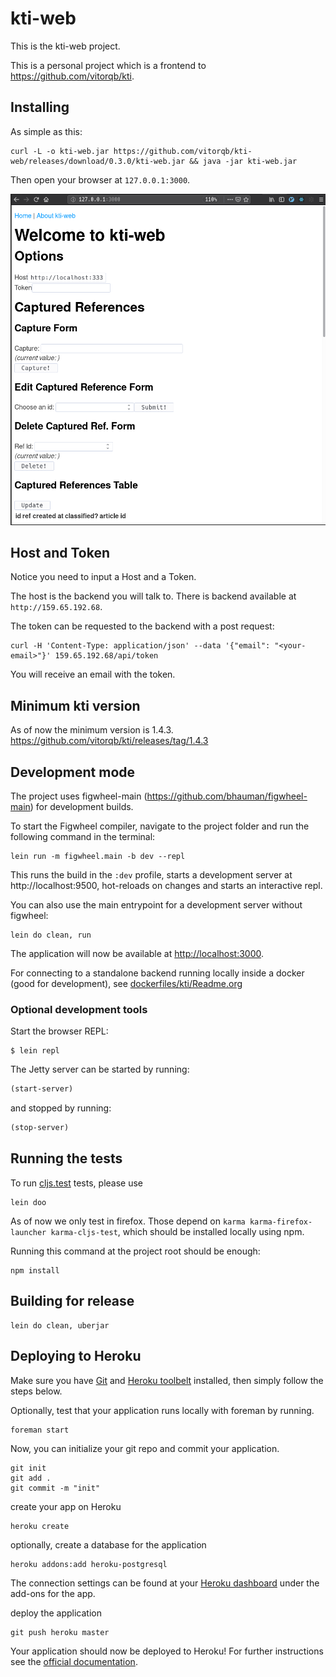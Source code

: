 # kti-web

This is the kti-web project.

This is a personal project which is a frontend to https://github.com/vitorqb/kti.

## Installing

As simple as this:

```shell
curl -L -o kti-web.jar https://github.com/vitorqb/kti-web/releases/download/0.3.0/kti-web.jar && java -jar kti-web.jar
```

Then open your browser at `127.0.0.1:3000`.

![alt text](img/init-screen-at-browser.png "Logo Title Text 1")

## Host and Token

Notice you need to input a Host and a Token.

The host is the backend you will talk to. There is backend available at `http://159.65.192.68`.

The token can be requested to the backend with a post request:

```shell
curl -H 'Content-Type: application/json' --data '{"email": "<your-email>"}' 159.65.192.68/api/token
```

You will receive an email with the token.

## Minimum kti version
As of now the minimum version is 1.4.3.
https://github.com/vitorqb/kti/releases/tag/1.4.3

## Development mode

The project uses figwheel-main (https://github.com/bhauman/figwheel-main) for development builds.

To start the Figwheel compiler, navigate to the project folder and run the following command in the terminal:

```
lein run -m figwheel.main -b dev --repl
```

This runs the build in the `:dev` profile, starts a development server at http://localhost:9500, hot-reloads on changes and starts an interactive repl.

You can also use the main entrypoint for a development server without figwheel:

```
lein do clean, run
```

The application will now be available at [http://localhost:3000](http://localhost:3000).

For connecting to a standalone backend running locally inside a docker (good for development), see
[dockerfiles/kti/Readme.org](dockerfiles/kti/Readme.org)


### Optional development tools

Start the browser REPL:

```
$ lein repl
```
The Jetty server can be started by running:

```clojure
(start-server)
```
and stopped by running:
```clojure
(stop-server)
```

## Running the tests
To run [cljs.test](https://github.com/clojure/clojurescript/blob/master/src/main/cljs/cljs/test.cljs) tests, please use

```
lein doo
```

As of now we only test in firefox. Those depend on `karma karma-firefox-launcher karma-cljs-test`, which should be installed locally using npm.

Running this command at the project root should be enough:

```
npm install
```

## Building for release

```
lein do clean, uberjar
```

## Deploying to Heroku

Make sure you have [Git](http://git-scm.com/downloads) and [Heroku toolbelt](https://toolbelt.heroku.com/) installed, then simply follow the steps below.

Optionally, test that your application runs locally with foreman by running.

```
foreman start
```

Now, you can initialize your git repo and commit your application.

```
git init
git add .
git commit -m "init"
```
create your app on Heroku

```
heroku create
```

optionally, create a database for the application

```
heroku addons:add heroku-postgresql
```

The connection settings can be found at your [Heroku dashboard](https://dashboard.heroku.com/apps/) under the add-ons for the app.

deploy the application

```
git push heroku master
```

Your application should now be deployed to Heroku!
For further instructions see the [official documentation](https://devcenter.heroku.com/articles/clojure).
